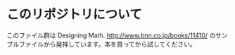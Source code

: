 # このリポジトリについて

このファイル群は
Designing Math.
http://www.bnn.co.jp/books/11410/
のサンプルファイルから発祥しています。本を買ってから試してください。
